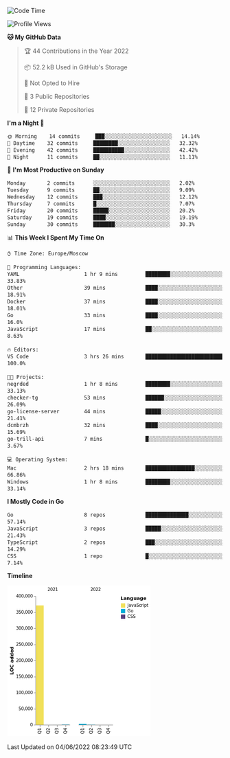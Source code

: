 <!--START_SECTION:waka-->
![Code Time](http://img.shields.io/badge/Code%20Time-321%20hrs%2038%20mins-blue)

![Profile Views](http://img.shields.io/badge/Profile%20Views-0-blue)

**🐱 My GitHub Data** 

> 🏆 44 Contributions in the Year 2022
 > 
> 📦 52.2 kB Used in GitHub's Storage 
 > 
> 🚫 Not Opted to Hire
 > 
> 📜 3 Public Repositories 
 > 
> 🔑 12 Private Repositories  
 > 
**I'm a Night 🦉** 

```text
🌞 Morning    14 commits     ███░░░░░░░░░░░░░░░░░░░░░░   14.14% 
🌆 Daytime    32 commits     ████████░░░░░░░░░░░░░░░░░   32.32% 
🌃 Evening    42 commits     ██████████░░░░░░░░░░░░░░░   42.42% 
🌙 Night      11 commits     ██░░░░░░░░░░░░░░░░░░░░░░░   11.11%

```
📅 **I'm Most Productive on Sunday** 

```text
Monday       2 commits      ░░░░░░░░░░░░░░░░░░░░░░░░░   2.02% 
Tuesday      9 commits      ██░░░░░░░░░░░░░░░░░░░░░░░   9.09% 
Wednesday    12 commits     ███░░░░░░░░░░░░░░░░░░░░░░   12.12% 
Thursday     7 commits      █░░░░░░░░░░░░░░░░░░░░░░░░   7.07% 
Friday       20 commits     █████░░░░░░░░░░░░░░░░░░░░   20.2% 
Saturday     19 commits     ████░░░░░░░░░░░░░░░░░░░░░   19.19% 
Sunday       30 commits     ███████░░░░░░░░░░░░░░░░░░   30.3%

```


📊 **This Week I Spent My Time On** 

```text
⌚︎ Time Zone: Europe/Moscow

💬 Programming Languages: 
YAML                     1 hr 9 mins         ████████░░░░░░░░░░░░░░░░░   33.83% 
Other                    39 mins             ████░░░░░░░░░░░░░░░░░░░░░   18.91% 
Docker                   37 mins             ████░░░░░░░░░░░░░░░░░░░░░   18.01% 
Go                       33 mins             ████░░░░░░░░░░░░░░░░░░░░░   16.0% 
JavaScript               17 mins             ██░░░░░░░░░░░░░░░░░░░░░░░   8.63%

🔥 Editors: 
VS Code                  3 hrs 26 mins       █████████████████████████   100.0%

🐱‍💻 Projects: 
negrded                  1 hr 8 mins         ████████░░░░░░░░░░░░░░░░░   33.13% 
checker-tg               53 mins             ██████░░░░░░░░░░░░░░░░░░░   26.09% 
go-license-server        44 mins             █████░░░░░░░░░░░░░░░░░░░░   21.41% 
dcmbrzh                  32 mins             ████░░░░░░░░░░░░░░░░░░░░░   15.69% 
go-trill-api             7 mins              █░░░░░░░░░░░░░░░░░░░░░░░░   3.67%

💻 Operating System: 
Mac                      2 hrs 18 mins       ████████████████░░░░░░░░░   66.86% 
Windows                  1 hr 8 mins         ████████░░░░░░░░░░░░░░░░░   33.14%

```

**I Mostly Code in Go** 

```text
Go                       8 repos             ██████████████░░░░░░░░░░░   57.14% 
JavaScript               3 repos             █████░░░░░░░░░░░░░░░░░░░░   21.43% 
TypeScript               2 repos             ███░░░░░░░░░░░░░░░░░░░░░░   14.29% 
CSS                      1 repo              █░░░░░░░░░░░░░░░░░░░░░░░░   7.14%

```


**Timeline**

![Chart not found](https://raw.githubusercontent.com/jeezft/jeezft/main/charts/bar_graph.png) 


 Last Updated on 04/06/2022 08:23:49 UTC
<!--END_SECTION:waka-->
